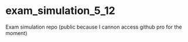 # exam_simulation_5_12
Exam simulation repo (public because I cannon access github pro for the moment)
